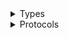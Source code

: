 <details>
<summary>Types</summary>

  - [RamClient](/aws-sdk-swift/reference/0.x/AWSRAM/RamClient)
  - [RamClient.RamClientConfiguration](/aws-sdk-swift/reference/0.x/AWSRAM/RamClient.RamClientConfiguration)
  - [RamClientLogHandlerFactory](/aws-sdk-swift/reference/0.x/AWSRAM/RamClientLogHandlerFactory)
  - [RamClientTypes](/aws-sdk-swift/reference/0.x/AWSRAM/RamClientTypes)

</details>

<details>
<summary>Protocols</summary>

  - [RamClientProtocol](/aws-sdk-swift/reference/0.x/AWSRAM/RamClientProtocol)

</details>

